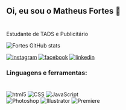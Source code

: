 ## Oi, eu sou o Matheus Fortes 👋
#
Estudante de TADS e Publicitário

![Fortes GitHub stats](https://github-readme-stats.vercel.app/api?username=seufortes&show_icons=true&theme=tokyonight)

[![instagram](https://img.shields.io/badge/Instagram-E4405F?style=for-the-badge&logo=instagram&logoColor=white)](https://www.instagram.com/seufortes/) [![facebook](https://img.shields.io/badge/Facebook-1877F2?style=for-the-badge&logo=facebook&logoColor=white)](https://www.facebook.com/matheus.fortes.16/) [![linkedin](https://img.shields.io/badge/LinkedIn-0077B5?style=for-the-badge&logo=linkedin&logoColor=white)](https://www.facebook.com/matheus.fortes.16/)

### Linguagens e ferramentas:
#
<div style="display: inline_block">
    <img align="center "alt="html5" src="https://img.shields.io/badge/HTML5-E34F26?style=for-the-badge&logo=html5&logoColor=white"> <img align="center "alt="CSS" src="https://img.shields.io/badge/CSS-239120?&style=for-the-badge&logo=css3&logoColor=white"> <img align="center "alt="JavaScript" src="https://img.shields.io/badge/JavaScript-F7DF1E?style=for-the-badge&logo=javascript&logoColor=black">
</div>
<div style="display: inline_block">
    <img align="center "alt="Photoshop" src="https://aleen42.github.io/badges/src/photoshop.svg"> <img align="center "alt="Illustrator" src="https://aleen42.github.io/badges/src/illustrator.svg"> <img align="center "alt="Premiere" src="https://aleen42.github.io/badges/src/premiere.svg">
</div>


